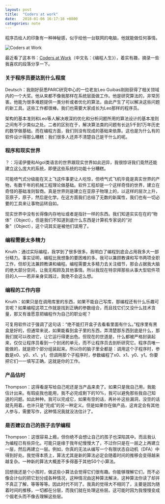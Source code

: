 ```yaml
---
layout: post
title:  "Coders at work"
date:   2018-01-06 16:17:18 +0800
categories: note
---
```



程序员给人的印象有一种神秘感，似乎给他一台联网的电脑，他就能做任何事情。

![Coders at Work](https://img3.doubanio.com/lpic/s4549954.jpg)

最近看了这本书：[Coders at Work](https://book.douban.com/subject/5355285/)（中文名：《编程人生》），着实有趣，摘录一些我喜欢的段落分享一下。

### 关于程序员要达到什么程度

Deutsch：我刚好获悉PARC研究中心的一位老友Leo Guibas刚刚获得了相关领域内的一个大奖。他从来都不像我那样在系统层面做工作。他是研究算法的，非常厉害。他能为很多难题提供一类分析或者优化的算法，由此产生了可以解决这些问题的新工具。这些工作都很棒。我们也需要大家成长为Leo那样的程序员。

架构的基本准则和Leo等人解决艰深的优化和分析问题所用的算法设计的基本准则之间有不少类似之处。二者的区别在于，解决算法类的问题有长达5千到1万年历史的数学做基础。而在编程方面，我们则没有现成的基础来依靠。这也是为什么有的软件设计得那么糟糕：我们很多人还弄不清楚自己是干什么的呢。


### 程序和现实世界

？：冯诺伊曼和Algol类语言的世界跟现实世界如此迥异，我很惊讶我们竟然还能建立这么庞大的系统，即便这些系统的功能十分糟糕。

可能喷气式分级能在天上飞这件事更让人吃惊，但喷气式飞机毕竟是真实世界的产物，有数千年的机械工程理论做基础。软件工程却是一个这样奇怪的世界，建立在奇怪的基础准则智商。真是世界则是建立在亚原子物理上的，以这样的层次上升，亚原子，原子，然后是化学。在这方面我们总结了无数的新属性，我们也有一切必要的工具来让事物运转自如。

现实世界中没有长得像内存地址或者是指针一样的东西。我们知道实实在在的“物体”（Object），但是我们不知道到底什么东西是计算机专家说的“对象”（Object），这个词其实是被他们误用了。


### 编程需要太多精力

Knuth：通过实际编程，我学到了很多很多。我明白了编程到底会占用我多大一部分精力。事实证明，编程比我想象的要困难的多。我可以兼顾教课和写书两项全职工作，但却无法兼顾教课和编程。编程需要太多精力去关注细节，那会占据我大脑的绝大部分空间，让我无暇顾及其他事情。所以我现在特崇拜那些从事大型软件项目的人——若非亲身实践过，我绝不会这么想。


### 编程的工作内容

Knuth：如果只是在调用库里的东西，如果不能自己写库，那编程还有什么乐趣可言呢？如果编程这项工作就是找到正确的参数组合，而且找它们又没什么技术含量，那又有谁愿意把编程作为自己的职业呢？

可复用软件过于强调了这句话：“绝不能打开盒子去看看里面有什么。”程序里有黑盒是好的，但通常来说，如果能看到盒子里的东西，弄清楚那东西到底是什么，那我们就可以改进它，让它运行得更出色。但现在的世道是，什么都被严格封装起来，仅仅让程序员看到一个封闭的单元，而不让程序员去剖析研究它。程序员唯一能做的，就是把个部分组装起来。所以你的脑子里全都是：调用这个子程序时，参数是x0、y0、x1、y1，但调用那个子程序时，参数编程了x0、x1、y0、y1。你要把它们一一填写正确，这就是你的工作。



### 产品估时

Thompson：这得看是写给自己呢还是当产品来卖了。如果只是我自己用，我能估计出来。有瑕疵我也能用，我不必完成剩下的10%，我可以避免那些我自己知道的问题。如此种种。我可以完成它，如果有空的话，再补补这些漏洞，没空的话就先用着。也许只是“完成”的另一种定义。但是如果你在做产品，这肯定会有其他人参与，需要写作，这种情况我就没法估计了。


### 是否建议自己的孩子去学编程

Thompson：这很容易上瘾，但你绝不会想让自己的孩子也深陷其中。而且我认为编程已有些异化。可能只是缘于我年纪慢慢大了，不过你只是在一层之上再建立一层，然后再建立一层。例如，你真的无法从编写一个有限状态自动机（DFA）中得到好处。我觉得本质上，算法尤其是新的算法必定会随着时间的推移会变得越来越复杂。一种新的算法大概差不多得基于其他50个小算法。

回想我还是个小孩时，做这些小算法会觉得它们很有趣。你能够理解它们，而不必像会计似的把它划分成各种情况，这种情况由这种算法解决，这种算法你读了却并不真正了解，等等等等。因此时代不同了。我真的觉得大不相同了，主要是因为随着时间的推移，一切都在分层，而我们就在处理这些层。这可能时因为我慢慢变成个倔老头而不像去理解这些层。


